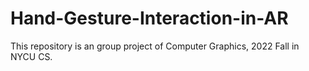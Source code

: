 # Hand-Gesture-Interaction-in-AR
This repository is an group project of Computer Graphics, 2022 Fall in NYCU CS.
